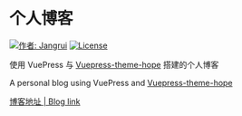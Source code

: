 # 个人博客

[![作者: Jangrui](https://img.shields.io/badge/作者-Jangrui-blue.svg?style=for-the-badge)](https://jangrui.com)
[![License](https://img.shields.io/github/license/jangrui/blog?style=for-the-badge)](https://github.com/jangrui/jangrui.com/blob/master/LICENSE)

使用 VuePress 与 [Vuepress-theme-hope](https://github.com/Mister-Hope/vuepress-theme-hope) 搭建的个人博客

A personal blog using VuePress and [Vuepress-theme-hope](https://github.com/Mister-Hope/vuepress-theme-hope)

[博客地址 | Blog link](https://jangrui.com)
